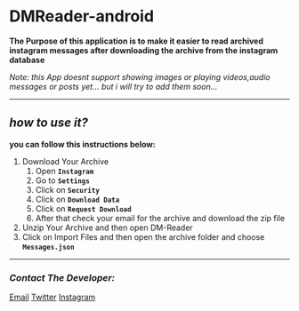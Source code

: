 <h1>DMReader-android</h1>

**The Purpose of this application is to make it easier to read archived instagram messages after downloading the archive from the instagram database**

*Note: this App doesnt support showing images or playing videos,audio messages or posts yet... but i will try to add them soon...*

---------------
<h2 id="how-to-use"><i>how to use it?</i></h2>

<!--**here is a Tutorial of how to do it on youtube**
**[Click Here For the Tutorial](https://www.youtube.com/VIDEO)**-->

**you can follow this instructions below:**
1. Download Your Archive
    1. Open **`Instagram`**
    1. Go to **`Settings`**
    1. Click on **`Security`**
    1. Click on **`Download Data`**
    1. Click on **`Request Download`**
    1. After that check your email for the archive and download the zip file
2. Unzip Your Archive and then open DM-Reader
3. Click on Import Files and then open the archive folder and choose **`Messages.json`**

---------------

<h3 id="contact-me"><i>Contact The Developer:</i></h3>

[Email](mailto://zanamziry720@gmail.com)
[Twitter](https://twitter.com/zana_mziry_)
[Instagram](https://instagram.com/zana_mziry_)
